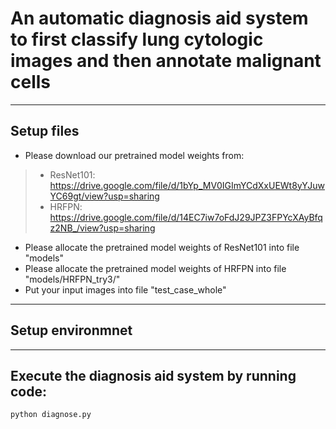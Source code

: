 # An automatic diagnosis aid system to first classify lung cytologic images and then annotate malignant cells

---
## Setup files
-  Please download our pretrained model weights from:
>   - ResNet101: https://drive.google.com/file/d/1bYp_MV0IGImYCdXxUEWt8yYJuwYC69gt/view?usp=sharing
>   - HRFPN: https://drive.google.com/file/d/14EC7iw7oFdJ29JPZ3FPYcXAyBfqz2NB_/view?usp=sharing
- Please allocate the pretrained model weights of ResNet101 into file "models"
- Please allocate the pretrained model weights of HRFPN into file "models/HRFPN_try3/"
- Put your input images into file "test_case_whole"
---
## Setup environmnet

---
## Execute the diagnosis aid system by running code:
```
python diagnose.py
```
